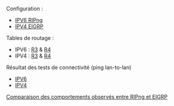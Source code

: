 Configuration :  
- [IPV6 RIPng](./IPV6_RIPng.md)
- [IPV4 EIGRP](./IPV4_EIGRP.md)  

Tables de routage :  
- IPV6 : [R3](./tr6r3.md) & [R4](./tr6r4.md)
- IPV4 : [R3](./tr4r3.md) & [R4](./tr4r3.md)  

Résultat des tests de connectivité (ping lan-to-lan)
- [IPV6](./IPV6_test.md)
- [IPV4](./IPV4_test.md)  

[Comparaison des comportements observés entre RIPng et EIGRP](./comparatif.md)